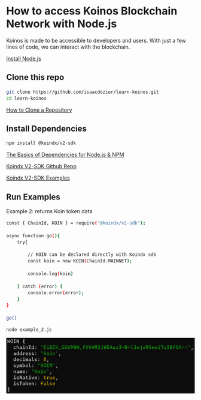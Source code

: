 # How to access Koinos Blockchain Network with Node.js

Koinos is made to be accessible to developers and users. With just a few lines of code, we can interact with the blockchain.

[Install Node.js](https://nodejs.org/en/learn/getting-started/how-to-install-nodejs)

## Clone this repo

```sh
git clone https://github.com/isaacdozier/learn-koinos.git
cd learn-koinos
```

[How to Clone a Repository](https://docs.github.com/en/repositories/creating-and-managing-repositories/cloning-a-repository)

## Install Dependencies

```sh
npm install @koindx/v2-sdk
```

[The Basics of Dependencies for Node.js & NPM](https://nodesource.com/blog/the-basics-of-package-json-in-node-js-and-npm/)

[Koindx V2-SDK Github Repo](https://github.com/koindx/v2-sdk)

[Koindx V2-SDK Examples](https://docs.koindx.com/sdk/v2-sdk/examples)

## Run Examples

Example 2: returns Koin token data

```sh
const { ChainId, KOIN } = require("@koindx/v2-sdk");

async function go(){
    try{

        // KOIN can be declared directly with Koindx sdk
        const koin = new KOIN(ChainId.MAINNET);

        console.log(koin)

    } catch (error) {
        console.error(error);
    }
}

go()
```

```sh
node example_2.js
```

![src2 console output example](https://github.com/isaacdozier/learn-koinos/blob/main/img/src2%20console%20output.png)